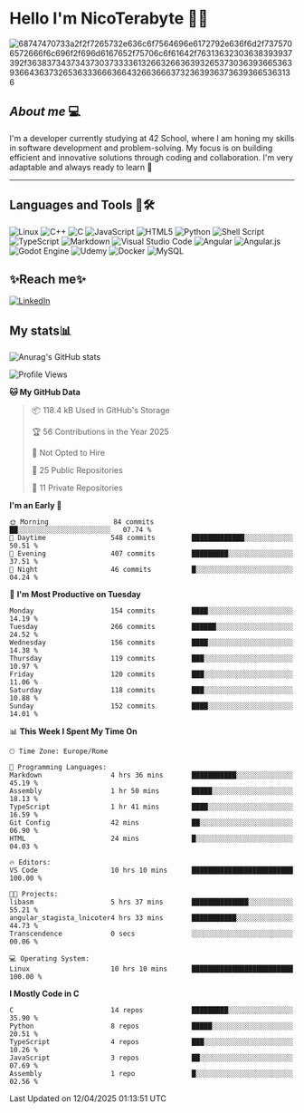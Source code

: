 # Hello I'm NicoTerabyte 🐧🔨

![68747470733a2f2f7265732e636c6f7564696e6172792e636f6d2f7375706572666f6c696f2f696d6167652f75706c6f61642f76313632303638393937392f363837343734373037333361326632663639326537303639366536393664363732653633366636643266366637323639363736393665363136](https://user-images.githubusercontent.com/58959408/232639433-cb0aea21-66f0-4508-a771-85e2089c5a87.gif)



## _About me_ 💻

I'm a developer currently studying at 42 School, where I am honing my skills in software development and problem-solving. My focus is on building efficient and innovative solutions through coding and collaboration. I'm very adaptable and always ready to learn 🚀

---

## **Languages and Tools 🧰🛠️**
![Linux](https://img.shields.io/badge/Linux-FCC624?style=for-the-badge&logo=linux&logoColor=black)
![C++](https://img.shields.io/badge/c++-%2300599C.svg?style=for-the-badge&logo=c%2B%2B&logoColor=white)
![C](https://img.shields.io/badge/c-%2300599C.svg?style=for-the-badge&logo=c&logoColor=white)
![JavaScript](https://img.shields.io/badge/javascript-%23323330.svg?style=for-the-badge&logo=javascript&logoColor=%23F7DF1E)
![HTML5](https://img.shields.io/badge/html5-%23E34F26.svg?style=for-the-badge&logo=html5&logoColor=white)
![Python](https://img.shields.io/badge/python-3670A0?style=for-the-badge&logo=python&logoColor=ffdd54)
![Shell Script](https://img.shields.io/badge/shell_script-%23121011.svg?style=for-the-badge&logo=gnu-bash&logoColor=white)
![TypeScript](https://img.shields.io/badge/typescript-%23007ACC.svg?style=for-the-badge&logo=typescript&logoColor=white)
![Markdown](https://img.shields.io/badge/markdown-%23000000.svg?style=for-the-badge&logo=markdown&logoColor=white)
![Visual Studio Code](https://img.shields.io/badge/Visual%20Studio%20Code-0078d7.svg?style=for-the-badge&logo=visual-studio-code&logoColor=white)
![Angular](https://img.shields.io/badge/angular-%23DD0031.svg?style=for-the-badge&logo=angular&logoColor=white)
![Angular.js](https://img.shields.io/badge/angular.js-%23E23237.svg?style=for-the-badge&logo=angularjs&logoColor=white)
![Godot Engine](https://img.shields.io/badge/GODOT-%23FFFFFF.svg?style=for-the-badge&logo=godot-engine)
![Udemy](https://img.shields.io/badge/Udemy-A435F0?style=for-the-badge&logo=Udemy&logoColor=white)
![Docker](https://img.shields.io/badge/docker-%230db7ed.svg?style=for-the-badge&logo=docker&logoColor=white)
![MySQL](https://img.shields.io/badge/mysql-4479A1.svg?style=for-the-badge&logo=mysql&logoColor=white)


## ✨Reach me✨
[![LinkedIn](https://img.shields.io/badge/linkedin-%230077B5.svg?style=for-the-badge&logo=linkedin&logoColor=white)](https://www.linkedin.com/in/lorenzo-nicotera/)


## My stats📊
![Anurag's GitHub stats](https://github-readme-stats.vercel.app/api?username=nicoterabyte&theme=radical&show_icons=true)

<!--START_SECTION:waka-->
![Profile Views](http://img.shields.io/badge/Profile%20Views-1-blue)

**🐱 My GitHub Data** 

> 📦 118.4 kB Used in GitHub's Storage 
 > 
> 🏆 56 Contributions in the Year 2025
 > 
> 🚫 Not Opted to Hire
 > 
> 📜 25 Public Repositories 
 > 
> 🔑 11 Private Repositories 
 > 
**I'm an Early 🐤** 

```text
🌞 Morning                84 commits          ██░░░░░░░░░░░░░░░░░░░░░░░   07.74 % 
🌆 Daytime                548 commits         █████████████░░░░░░░░░░░░   50.51 % 
🌃 Evening                407 commits         █████████░░░░░░░░░░░░░░░░   37.51 % 
🌙 Night                  46 commits          █░░░░░░░░░░░░░░░░░░░░░░░░   04.24 % 
```
📅 **I'm Most Productive on Tuesday** 

```text
Monday                   154 commits         ████░░░░░░░░░░░░░░░░░░░░░   14.19 % 
Tuesday                  266 commits         ██████░░░░░░░░░░░░░░░░░░░   24.52 % 
Wednesday                156 commits         ████░░░░░░░░░░░░░░░░░░░░░   14.38 % 
Thursday                 119 commits         ███░░░░░░░░░░░░░░░░░░░░░░   10.97 % 
Friday                   120 commits         ███░░░░░░░░░░░░░░░░░░░░░░   11.06 % 
Saturday                 118 commits         ███░░░░░░░░░░░░░░░░░░░░░░   10.88 % 
Sunday                   152 commits         ████░░░░░░░░░░░░░░░░░░░░░   14.01 % 
```


📊 **This Week I Spent My Time On** 

```text
🕑︎ Time Zone: Europe/Rome

💬 Programming Languages: 
Markdown                 4 hrs 36 mins       ███████████░░░░░░░░░░░░░░   45.19 % 
Assembly                 1 hr 50 mins        █████░░░░░░░░░░░░░░░░░░░░   18.13 % 
TypeScript               1 hr 41 mins        ████░░░░░░░░░░░░░░░░░░░░░   16.59 % 
Git Config               42 mins             ██░░░░░░░░░░░░░░░░░░░░░░░   06.90 % 
HTML                     24 mins             █░░░░░░░░░░░░░░░░░░░░░░░░   04.03 % 

🔥 Editors: 
VS Code                  10 hrs 10 mins      █████████████████████████   100.00 % 

🐱‍💻 Projects: 
libasm                   5 hrs 37 mins       ██████████████░░░░░░░░░░░   55.21 % 
angular_stagista_lnicoter4 hrs 33 mins       ███████████░░░░░░░░░░░░░░   44.73 % 
Transcendence            0 secs              ░░░░░░░░░░░░░░░░░░░░░░░░░   00.06 % 

💻 Operating System: 
Linux                    10 hrs 10 mins      █████████████████████████   100.00 % 
```

**I Mostly Code in C** 

```text
C                        14 repos            █████████░░░░░░░░░░░░░░░░   35.90 % 
Python                   8 repos             █████░░░░░░░░░░░░░░░░░░░░   20.51 % 
TypeScript               4 repos             ███░░░░░░░░░░░░░░░░░░░░░░   10.26 % 
JavaScript               3 repos             ██░░░░░░░░░░░░░░░░░░░░░░░   07.69 % 
Assembly                 1 repo              █░░░░░░░░░░░░░░░░░░░░░░░░   02.56 % 
```




 Last Updated on 12/04/2025 01:13:51 UTC
<!--END_SECTION:waka-->

